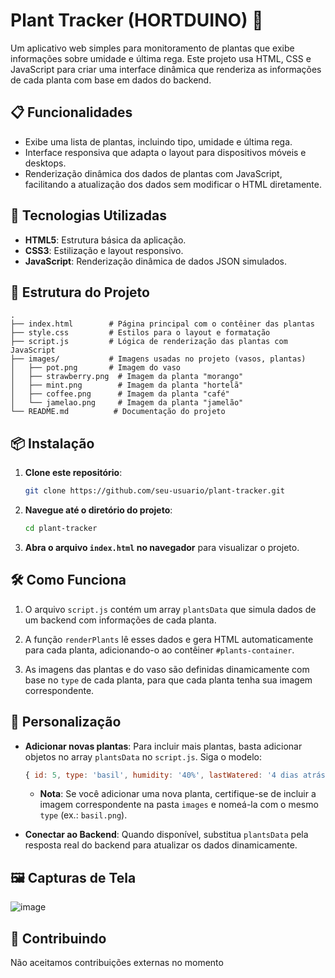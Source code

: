 # Plant Tracker (HORTDUINO) 🌱

Um aplicativo web simples para monitoramento de plantas que exibe informações sobre umidade e última rega. Este projeto usa HTML, CSS e JavaScript para criar uma interface dinâmica que renderiza as informações de cada planta com base em dados do backend.

## 📋 Funcionalidades

- Exibe uma lista de plantas, incluindo tipo, umidade e última rega.
- Interface responsiva que adapta o layout para dispositivos móveis e desktops.
- Renderização dinâmica dos dados de plantas com JavaScript, facilitando a atualização dos dados sem modificar o HTML diretamente.

## 🚀 Tecnologias Utilizadas

- **HTML5**: Estrutura básica da aplicação.
- **CSS3**: Estilização e layout responsivo.
- **JavaScript**: Renderização dinâmica de dados JSON simulados.

## 📂 Estrutura do Projeto

```plaintext
.
├── index.html        # Página principal com o contêiner das plantas
├── style.css         # Estilos para o layout e formatação
├── script.js         # Lógica de renderização das plantas com JavaScript
├── images/           # Imagens usadas no projeto (vasos, plantas)
│   ├── pot.png       # Imagem do vaso
│   ├── strawberry.png  # Imagem da planta "morango"
│   ├── mint.png        # Imagem da planta "hortelã"
│   ├── coffee.png      # Imagem da planta "café"
│   └── jamelao.png     # Imagem da planta "jamelão"
└── README.md          # Documentação do projeto
```

## 📦 Instalação

1. **Clone este repositório**:
    ```bash
    git clone https://github.com/seu-usuario/plant-tracker.git
    ```
2. **Navegue até o diretório do projeto**:
    ```bash
    cd plant-tracker
    ```
3. **Abra o arquivo `index.html` no navegador** para visualizar o projeto.

## 🛠️ Como Funciona

1. O arquivo `script.js` contém um array `plantsData` que simula dados de um backend com informações de cada planta.
   
2. A função `renderPlants` lê esses dados e gera HTML automaticamente para cada planta, adicionando-o ao contêiner `#plants-container`.

3. As imagens das plantas e do vaso são definidas dinamicamente com base no `type` de cada planta, para que cada planta tenha sua imagem correspondente.

## 🔧 Personalização

- **Adicionar novas plantas**: Para incluir mais plantas, basta adicionar objetos no array `plantsData` no `script.js`. Siga o modelo:
    ```javascript
    { id: 5, type: 'basil', humidity: '40%', lastWatered: '4 dias atrás' }
    ```
    - **Nota**: Se você adicionar uma nova planta, certifique-se de incluir a imagem correspondente na pasta `images` e nomeá-la com o mesmo `type` (ex.: `basil.png`).

- **Conectar ao Backend**: Quando disponível, substitua `plantsData` pela resposta real do backend para atualizar os dados dinamicamente.

## 🖼️ Capturas de Tela

![image](https://github.com/user-attachments/assets/32c1918d-8f09-488e-bf16-197f8c198559)

## 📝 Contribuindo

Não aceitamos contribuições externas no momento

